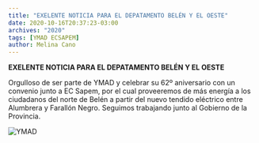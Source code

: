 ```yaml
---
title: "EXELENTE NOTICIA PARA EL DEPATAMENTO BELÉN Y EL OESTE"
date: 2020-10-16T20:37:23-03:00
archives: "2020"
tags: [YMAD ECSAPEM]
author: Melina Cano
---
```

**EXELENTE NOTICIA PARA EL DEPATAMENTO BELÉN Y EL OESTE**

Orgulloso de ser parte de YMAD y celebrar su 62º aniversario con un convenio junto a EC Sapem, por el cual proveeremos de más energía a los ciudadanos del norte de Belén a partir del nuevo tendido eléctrico entre Alumbrera y Farallón Negro. Seguimos trabajando junto al Gobierno de la Provincia.

![YMAD](/img/YMAD_ECSAPEM.jpg "YMAD")